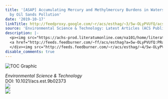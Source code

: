 ```yaml
---
title: '[ASAP] Accumulating Mercury and Methylmercury Burdens in Watersheds Impacted
  by Oil Sands Pollution'
date: '2019-10-17'
linkTitle: http://feedproxy.google.com/~r/acs/esthag/~3/5w-OLyPVUfQ/acs.est.9b02373
source: 'Environmental Science & Technology: Latest Articles (ACS Publications)'
description: |-
  <p><img src="https://achs-prod.literatumonline.com/na101/home/literatum/publisher/achs/journals/content/esthag/0/esthag.ahead-of-print/acs.est.9b02373/20191016/images/medium/es9b02373_0006.gif" alt="TOC Graphic"/></p><div><cite>Environmental Science & Technology</cite></div><div>DOI: 10.1021/acs.est.9b02373</div><div class="feedflare">
  <a href="http://feeds.feedburner.com/~ff/acs/esthag?a=5w-OLyPVUfQ:PRa9sDDjNWo:yIl2AUoC8zA"><img src="http://feeds.feedburner.com/~ff/acs/esthag?d=yIl2AUoC8zA" border="0"></img></a>
  </div><img src="http://feeds.feedburner.com/~r/acs/esthag/~4/5w-OLyPVUfQ" ...
disable_comments: true
---
```

<p><img src="https://achs-prod.literatumonline.com/na101/home/literatum/publisher/achs/journals/content/esthag/0/esthag.ahead-of-print/acs.est.9b02373/20191016/images/medium/es9b02373_0006.gif" alt="TOC Graphic"/></p><div><cite>Environmental Science & Technology</cite></div><div>DOI: 10.1021/acs.est.9b02373</div><div class="feedflare">
<a href="http://feeds.feedburner.com/~ff/acs/esthag?a=5w-OLyPVUfQ:PRa9sDDjNWo:yIl2AUoC8zA"><img src="http://feeds.feedburner.com/~ff/acs/esthag?d=yIl2AUoC8zA" border="0"></img></a>
</div><img src="http://feeds.feedburner.com/~r/acs/esthag/~4/5w-OLyPVUfQ" ...